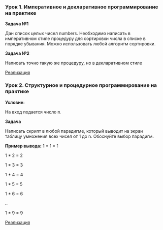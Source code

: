 ### Урок 1. Императивное и декларативное программирование на практике

**Задача №1**

Дан список целых чисел numbers. Необходимо написать в императивном стиле процедуру для
сортировки числа в списке в порядке убывания. Можно использовать любой алгоритм сортировки.

**Задача №2**

Написать точно такую же процедуру, но в декларативном стиле

[Реализация](https://github.com/JuliaRyzhova/Paradigms/tree/main/imperative_and_declarative_paradigms)

### Урок 2.  Структурное и процедурное программирование на практике


**Условие:**

На вход подается число n.

**Задача**

Написать скрипт в любой парадигме, который выводит на экран таблицу умножения всех чисел от 1 до n.
Обоснуйте выбор парадигм.

**Пример вывода:**
1 * 1 = 1

1 * 2 = 2

1 * 3 = 3

1 * 4 = 4

1 * 5 = 5

1 * 6 = 6

..

1 * 9 = 9

[Реализация](https://github.com/JuliaRyzhova/Paradigms/tree/main/imperative_and_declarative_paradigms)